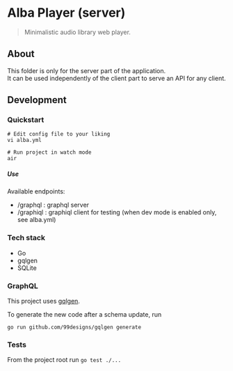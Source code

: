# Alba Player (server)
> Minimalistic audio library web player.

## About
This folder is only for the server part of the application.  
It can be used independently of the client part to serve an API for any client.

## Development

### Quickstart
```shell
# Edit config file to your liking
vi alba.yml

# Run project in watch mode
air
```

##### Use

Available endpoints:
- /graphql : graphql server
- /graphiql : graphiql client for testing (when dev mode is enabled only, see alba.yml)

### Tech stack
- Go
- gqlgen
- SQLite

### GraphQL
This project uses [gqlgen](https://github.com/99designs/gqlgen).

To generate the new code after a schema update, run
```shell
go run github.com/99designs/gqlgen generate
```

### Tests
From the project root run ``go test ./...``
